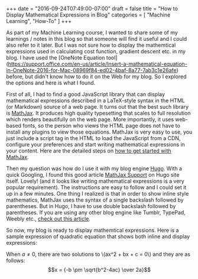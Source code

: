 +++
date = "2016-09-24T07:49:00-07:00"
draft = false
title = "How to Display Mathematical Expressions in Blog"
categories = [
  "Machine Learning",
  "How-To"
]
+++

As part of my Machine Learning course, I wanted to share some of my learnings / notes in this blog so that someone will find it useful and I could also refer to it later. But I was not sure how to display the mathemtical expressions used in calculating cost function, gradient descent etc. in my blog. I have used the [OneNote Equation tool] (https://support.office.com/en-us/article/Insert-a-mathematical-equation-in-OneNote-2016-for-Mac-08969f84-ed02-4baf-8a77-7ab3c1e26afe) before, but didn't know how to do it on the Web for my blog. So I explored the options and here is what I found.

First of all, I had to find a good JavaScript library that can display mathematical expressions described in a LaTeX-style syntax in the HTML (or Markdown) source of a web page. It turns out that the best such library is [MathJax](http://www.mathjax.org/). It produces high quality typesetting that scales to full resolution which renders beautifully on the web page. More importantly, it uses web-based fonts, so the person who views the HTML page does not have to install any plugins to view those equations. MathJax is very easy to use, you just include a script tag in the HTML to load the JavaScript from a CDN, configure your preferences and start writing mathematical expressions in your content. Here are the detailed steps on [how to get started with MathJax](http://docs.mathjax.org/en/latest/start.html).

Then my question was how do I use it with my blog engine [Hugo](https://gohugo.io/). With a quick Googling, I found this good article [MathJax Support](https://gohugo.io/tutorials/mathjax/) on Hugo site itself. Lovely! (and it looks like writing mathematical expressions is a very popular requirement). The instructions are easy to follow and I could set it up in a few minutes. One thing I realized is that in order to show inline style mathematics, MathJax uses the syntax of a single backslash followed by parentheses. But in Hugo, I have to use double backslash followed by parentheses. If you are using any other blog engine like Tumblr, TypePad, Weebly etc., [check out this article](http://checkmyworking.com/2012/01/how-to-get-beautifully-typeset-maths-on-your-blog).

So now, my blog is ready to display mathemtical expressions. Here is a sample expression of quadratic equation that shows both inline and display expressions:

When $a \ne 0$, there are two solutions to \\(ax^2 + bx + c = 0\\) and they are as follows:
$$x = {-b \pm \sqrt{b^2-4ac} \over 2a}$$



